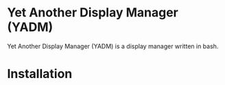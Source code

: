 # Yet Another Display Manager (YADM)
Yet Another Display Manager (YADM) is a display manager written in bash.

# Installation
## 

